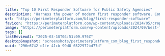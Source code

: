 ```yaml
---
title: "Top 10 First Responder Software for Public Safety Agencies"
description: "Harness the power of modern first responder software. Compare top solutions available on the market, and the essential features needed for managing crises."
url: "https://perimeterplatform.com/blog/first-responder-software"
favicon: "https://perimeterplatform.com/wp-content/uploads/2024/05/cropped-perimeterFavicon150-01-32x32.png"
image: "https://perimeterplatform.com/wp-content/uploads/2024/09/best-first-responder-software-compressed.png"
tags: []
lastReviewAt: "2025-03-18T04:51:09.976Z"
desktopSnapshot: "screenshots/perimeterplatform_com_blog_first_responder_software.png"
uuid: "296e6742-d1fe-41cb-99d0-6522972bd77d"
---
```

